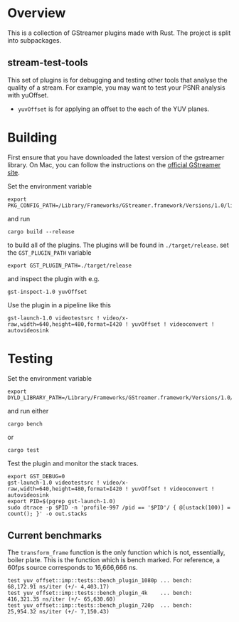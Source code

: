 # Overview
This is a collection of GStreamer plugins made with Rust. The project is split into subpackages.

## stream-test-tools 
  This set of plugins is for debugging and testing other tools that analyse the quality of a stream. For example, you may want to test your PSNR analysis with yuOffset.
 - `yuvOffset` is for applying an offset to the each of the YUV planes.

# Building
First ensure that you have downloaded the latest version of the gstreamer library. On Mac, you can follow the instructions on the [official GStreamer site](https://gstreamer.freedesktop.org/documentation/installing/on-mac-osx.html?gi-language=c#download-and-install-the-sdk).

Set the environment variable
```
export PKG_CONFIG_PATH=/Library/Frameworks/GStreamer.framework/Versions/1.0/lib/pkgconfig/
```
and run 
```
cargo build --release
```
to build all of the plugins. The plugins will be found in `./target/release`. set the `GST_PLUGIN_PATH` variable
```
export GST_PLUGIN_PATH=./target/release
```
and inspect the plugin with e.g.
```
gst-inspect-1.0 yuvOffset
```
Use the plugin in a pipeline like this
```
gst-launch-1.0 videotestsrc ! video/x-raw,width=640,height=480,format=I420 ! yuvOffset ! videoconvert ! autovideosink
```
# Testing
Set the environment variable
```
export DYLD_LIBRARY_PATH=/Library/Frameworks/GStreamer.framework/Versions/1.0/lib:$DYLD_LIBRARY_PATH
```
and run either 
```
cargo bench
```
or
```
cargo test
```

Test the plugin and monitor the stack traces.
```
export GST_DEBUG=0
gst-launch-1.0 videotestsrc ! video/x-raw,width=640,height=480,format=I420 ! yuvOffset ! videoconvert ! autovideosink
export PID=$(pgrep gst-launch-1.0)
sudo dtrace -p $PID -n 'profile-997 /pid == '$PID'/ { @[ustack(100)] = count(); }' -o out.stacks
```

## Current benchmarks
The `transform_frame` function is the only function which is not, essentially, boiler plate. This is the function which is bench marked. For reference, a 60fps source corresponds to 16,666,666 ns.
```
test yuv_offset::imp::tests::bench_plugin_1080p ... bench:      68,172.91 ns/iter (+/- 4,403.17)
test yuv_offset::imp::tests::bench_plugin_4k    ... bench:     416,321.35 ns/iter (+/- 65,630.60)
test yuv_offset::imp::tests::bench_plugin_720p  ... bench:      25,954.32 ns/iter (+/- 7,150.43)
```